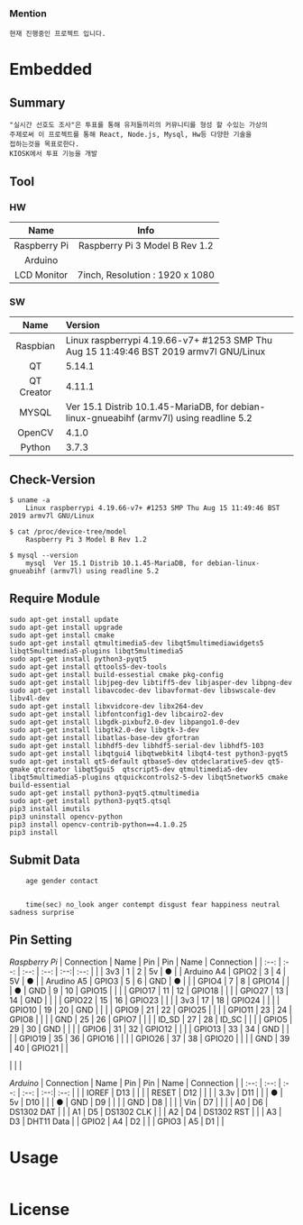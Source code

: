 ### Mention

    현재 진행중인 프로젝트 입니다.

# Embedded

## Summary

```
"실시간 선호도 조사"은 투표를 통해 유저들끼리의 커뮤니티를 형성 할 수있는 가상의
주제로써 이 프로젝트를 통해 React, Node.js, Mysql, Hw등 다양한 기술을
접하는것을 목표로한다.
KIOSK에서 투표 기능을 개발
```

## Tool

### HW

|     Name     |            Info             |
| :----------: | :----------------------------: |
| Raspberry Pi | Raspberry Pi 3 Model B Rev 1.2 |
| Arduino |  |
| LCD Monitor | 7inch, Resolution : 1920 x 1080 |

### SW

|    Name    | Version                                                                                  |
| :--------: | :--------------------------------------------------------------------------------------- |
|  Raspbian  | Linux raspberrypi 4.19.66-v7+ #1253 SMP Thu Aug 15 11:49:46 BST 2019 armv7l GNU/Linux |
|     QT     | 5.14.1                                                                                   |
| QT Creator | 4.11.1                                                                                   |
|   MYSQL    | Ver 15.1 Distrib 10.1.45-MariaDB, for debian-linux-gnueabihf (armv7l) using readline 5.2 |
| OpenCV | 4.1.0 |
| Python | 3.7.3 |

## Check-Version

```
$ uname -a
    Linux raspberrypi 4.19.66-v7+ #1253 SMP Thu Aug 15 11:49:46 BST 2019 armv7l GNU/Linux

$ cat /proc/device-tree/model
    Raspberry Pi 3 Model B Rev 1.2

$ mysql --version
    mysql  Ver 15.1 Distrib 10.1.45-MariaDB, for debian-linux-gnueabihf (armv7l) using readline 5.2

```

## Require Module
```
sudo apt-get install update
sudo apt-get install upgrade
sudo apt-get install cmake
sudo apt-get install qtmultimedia5-dev libqt5multimediawidgets5 libqt5multimedia5-plugins libqt5multimedia5
sudo apt-get install python3-pyqt5
sudo apt-get install qttools5-dev-tools
sudo apt-get install build-essestial cmake pkg-config
sudo apt-get install libjpeg-dev libtiff5-dev libjasper-dev libpng-dev
sudo apt-get install libavcodec-dev libavformat-dev libswscale-dev libv4l-dev
sudo apt-get install libxvidcore-dev libx264-dev
sudo apt-get install libfontconfig1-dev libcairo2-dev
sudo apt-get install libgdk-pixbuf2.0-dev libpango1.0-dev
sudo apt-get install libgtk2.0-dev libgtk-3-dev
sudo apt-get install libatlas-base-dev gfortran
sudo apt-get install libhdf5-dev libhdf5-serial-dev libhdf5-103
sudo apt-get install libqtgui4 libqtwebkit4 libqt4-test python3-pyqt5
sudo apt-get install qt5-default qtbase5-dev qtdeclarative5-dev qt5-qmake qtcreator libqt5gui5  qtscript5-dev qtmultimedia5-dev libqt5multimedia5-plugins qtquickcontrols2-5-dev libqt5network5 cmake build-essential 
sudo apt-get install python3-pyqt5.qtmultimedia
sudo apt-get install python3-pyqt5.qtsql
pip3 install imutils
pip3 uninstall opencv-python
pip3 install opencv-contrib-python==4.1.0.25
pip3 install 
```

## Submit Data
```
	age gender contact


	time(sec) no_look anger contempt disgust fear happiness neutral sadness surprise

```

## Pin Setting
*Raspberry Pi*
| Connection | Name | Pin | Pin | Name | Connection |
| :--: | :--: | :--: | :--: | :--:| :--: |
|  | 3v3 | 1 | 2 | 5v | ● |
| Arduino A4 | GPIO2 | 3 | 4 | 5V | ● |
| Arudino A5 | GPIO3 | 5 | 6 | GND | ● |
|  | GPIO4 | 7 | 8 | GPIO14 |  |
| ● | GND | 9 | 10 | GPIO15 |  |
|  | GPIO17 | 11 | 12 | GPIO18 |  |
|  | GPIO27 | 13 | 14 | GND |  |
|  | GPIO22 | 15 | 16 | GPIO23 |  |
|  | 3v3 | 17 | 18 | GPIO24 |  |
|  | GPIO10 | 19 | 20 | GND |  |
|  | GPIO9 | 21 | 22 | GPIO25 |  |
|  | GPIO11 | 23 | 24 | GPIO8 |  |
|  | GND | 25 | 26 | GPIO7 |  |
|  | ID_SD | 27 | 28 | ID_SC |  |
|  | GPIO5 | 29 | 30 | GND |  |
|  | GPIO6 | 31 | 32 | GPIO12 |  |
|  | GPIO13 | 33 | 34 | GND |  |
|  | GPIO19 | 35 | 36 | GPIO16 |  |
|  | GPIO26 | 37 | 38 | GPIO20 |  |
|  | GND | 39 | 40 | GPIO21 |  |

|  |  |

*Arduino*
| Connection | Name | Pin | Pin | Name | Connection |
| :--: | :--: | :--: | :--: | :--:| :--: |
|  | IOREF | D13 |  |
|  | RESET | D12 |  |
|  | 3.3v | D11 |  |
| ● | 5v | D10 |  |
| ● | GND | D9 |  |
|  | GND | D8 |  |
|  | Vin | D7 |  |
|  | A0 | D6 | DS1302 DAT |
|  | A1 | D5 | DS1302 CLK |
|  | A2 | D4 | DS1302 RST |
|  | A3 | D3 | DHT11 Data |
| GPIO2 | A4 | D2 |  |
| GPIO3 | A5 | D1 |  | 





# Usage

```

```

# License

```

```


